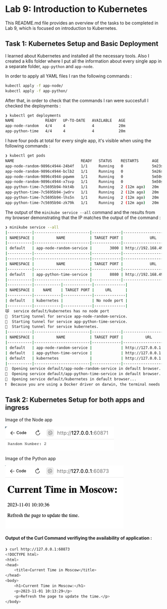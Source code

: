 # Lab 9: Introduction to Kubernetes

This README.md file provides an overview of the tasks to be completed in Lab 9, which is focused on introduction to Kubernetes.

## Task 1: Kubernetes Setup and Basic Deployment

I learned about Kubernetes and installed all the necessary tools. Also I created a k8s folder where I put all the information about every single app in a separate folder, `app-python` and `app-node`. 

In order to apply all YAML files I ran the following commands : 

```sh
kubectl apply -f app-node/
kubectl apply -f app-python/
```

After that, in order to check that the commands I ran were succesfull I checked the deployments : 

```sh
❯ kubectl get deployments
NAME              READY   UP-TO-DATE   AVAILABLE   AGE
app-node-random   4/4     4            4           20m
app-python-time   4/4     4            4           20m
```

I have four pods at total for every single app, it's visible when using the following commands : 

```sh
❯ kubectl get pods
NAME                              READY   STATUS    RESTARTS      AGE
app-node-random-9896c4944-24b4f   1/1     Running   0             5m23s
app-node-random-9896c4944-bclb2   1/1     Running   0             5m26s
app-node-random-9896c4944-pqwmm   1/1     Running   0             5m50s
app-node-random-9896c4944-x7svp   1/1     Running   0             5m50s
app-python-time-7c5695b94-hkt4b   1/1     Running   2 (12m ago)   20m
app-python-time-7c5695b94-jwdrv   1/1     Running   2 (12m ago)   20m
app-python-time-7c5695b94-lhs5n   1/1     Running   2 (12m ago)   20m
app-python-time-7c5695b94-zk79k   1/1     Running   2 (12m ago)   20m
```


The output of the `minikube service --all` command and the results from my browser demonstrating that the IP matches the output of the command : 

```sh
❯ minikube service --all
|-----------|-------------------------|-------------|---------------------------|
| NAMESPACE |          NAME           | TARGET PORT |            URL            |
|-----------|-------------------------|-------------|---------------------------|
| default   | app-node-random-service |        3000 | http://192.168.49.2:30001 |
|-----------|-------------------------|-------------|---------------------------|
|-----------|-------------------------|-------------|---------------------------|
| NAMESPACE |          NAME           | TARGET PORT |            URL            |
|-----------|-------------------------|-------------|---------------------------|
| default   | app-python-time-service |        8080 | http://192.168.49.2:30000 |
|-----------|-------------------------|-------------|---------------------------|
|-----------|------------|-------------|--------------|
| NAMESPACE |    NAME    | TARGET PORT |     URL      |
|-----------|------------|-------------|--------------|
| default   | kubernetes |             | No node port |
|-----------|------------|-------------|--------------|
😿  service default/kubernetes has no node port
🏃  Starting tunnel for service app-node-random-service.
🏃  Starting tunnel for service app-python-time-service.
🏃  Starting tunnel for service kubernetes.
|-----------|-------------------------|-------------|------------------------|
| NAMESPACE |          NAME           | TARGET PORT |          URL           |
|-----------|-------------------------|-------------|------------------------|
| default   | app-node-random-service |             | http://127.0.0.1:60871 |
| default   | app-python-time-service |             | http://127.0.0.1:60873 |
| default   | kubernetes              |             | http://127.0.0.1:60875 |
|-----------|-------------------------|-------------|------------------------|
🎉  Opening service default/app-node-random-service in default browser...
🎉  Opening service default/app-python-time-service in default browser...
🎉  Opening service default/kubernetes in default browser...
❗  Because you are using a Docker driver on darwin, the terminal needs to be open to run it.
```
## Task 2: Kubernetes Setup for both apps and ingress

Image of the Node app 

![Node App](img/node.png)


Image of the Python app 

![Python App](img/python.png)

    
#### Output of the Curl Command verifiying the availability of application : 

```sh
❯ curl http://127.0.0.1:60873
<!DOCTYPE html>
<html>
<head>
    <title>Current Time in Moscow</title>
</head>
<body>
    <h1>Current Time in Moscow:</h1>
    <p>2023-11-01 10:13:29</p>
    <p>Refresh the page to update the time.</p>
</body>
```